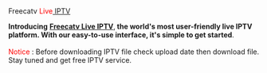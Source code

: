 <div class="separator" style="clear: both;"><a href="https://blogger.googleusercontent.com/img/b/R29vZ2xl/AVvXsEgRLg2BHTgTni1wMXFtnC-tQyB0zKt714PF8XQj8xtnNdufCHikQ0YPjdbvYCaEDfAQ6lkXuat6PHAchfIHpkIsULYzZ2pY8twdcCPVeRj45KFa0Wg93JKQ9cAey4DjwdnltaLMrcmrG6kKS6IAznpWbayvGeh_rrjZ02_30bZqmJATxOMwP4K2EGau/s1600/Freecatv-live-iptv.jpg" style="display: block; padding: 1em 0; text-align: center; "><img alt="" border="0" data-original-height="675" data-original-width="1200" src="https://blogger.googleusercontent.com/img/b/R29vZ2xl/AVvXsEgRLg2BHTgTni1wMXFtnC-tQyB0zKt714PF8XQj8xtnNdufCHikQ0YPjdbvYCaEDfAQ6lkXuat6PHAchfIHpkIsULYzZ2pY8twdcCPVeRj45KFa0Wg93JKQ9cAey4DjwdnltaLMrcmrG6kKS6IAznpWbayvGeh_rrjZ02_30bZqmJATxOMwP4K2EGau/s1600/Freecatv-live-iptv.jpg"/></a></div>



Freecatv </span><span style="color: red;">Live</span></a><span style="color: #2b00fe;"><a href="https://freecatv.blogspot.com/" target="_blank"> IPTV</a>&nbsp;</span></h3><div><b>Introducing</b> <b><a href="https://freecatv.blogspot.com/">Freecatv Live IPTV</a></b>,<b> the world's most user-friendly live IPTV platform. With our easy-to-use interface, it's simple to get started</b>.&nbsp;</div><div><br /></div><div><span style="color: red;">Notice </span>: Before downloading IPTV file check upload date then download file. Stay tuned and get free IPTV service.</div>
